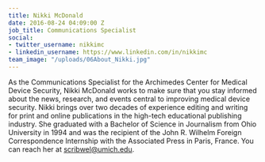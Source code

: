 ```yaml
---
title: Nikki McDonald
date: 2016-08-24 04:09:00 Z
job_title: Communications Specialist
social:
- twitter_username: nikkimc
- linkedin_username: https://www.linkedin.com/in/nikkimc
team_image: "/uploads/06About_Nikki.jpg"
---
```


As the Communications Specialist for the Archimedes Center for Medical Device Security, Nikki McDonald works to make sure that you stay informed about the news, research, and events central to improving medical device security. Nikki brings over two decades of experience editing and writing for print and online publications in the high-tech educational publishing industry. She graduated with a Bachelor of Science in Journalism from Ohio University in 1994 and was the recipient of the John R. Wilhelm Foreign Correspondence Internship with the Associated Press in Paris, France. You can reach her at scribwel@umich.edu.
